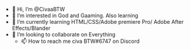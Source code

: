 - 👋 Hi, I’m @CivaaBTW
- 👀 I’m interested in God and Gaaming. Also learning
- 🌱 I’m currently learning HTML/CSS/Adobe premiere Pro/ Adobe After Effects/Blander
- 💞️ I’m looking to collaborate on Everything
  - 📫 How to reach me civa BTW#6747 on Discord

<!---
CivaaBTW/CivaaBTW is a ✨ special ✨ repository because its `README.md` (this file) appears on your GitHub profile.
You can click the Preview link to take a look at your changes.
--->
